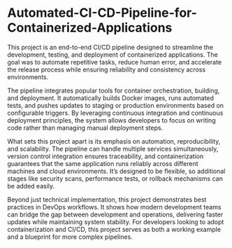 # Automated-CI-CD-Pipeline-for-Containerized-Applications

This project is an end-to-end CI/CD pipeline designed to streamline the development, testing, and deployment of containerized applications. The goal was to automate repetitive tasks, reduce human error, and accelerate the release process while ensuring reliability and consistency across environments.

The pipeline integrates popular tools for container orchestration, building, and deployment. It automatically builds Docker images, runs automated tests, and pushes updates to staging or production environments based on configurable triggers. By leveraging continuous integration and continuous deployment principles, the system allows developers to focus on writing code rather than managing manual deployment steps.

What sets this project apart is its emphasis on automation, reproducibility, and scalability. The pipeline can handle multiple services simultaneously, version control integration ensures traceability, and containerization guarantees that the same application runs reliably across different machines and cloud environments. It’s designed to be flexible, so additional stages like security scans, performance tests, or rollback mechanisms can be added easily.

Beyond just technical implementation, this project demonstrates best practices in DevOps workflows. It shows how modern development teams can bridge the gap between development and operations, delivering faster updates while maintaining system stability. For developers looking to adopt containerization and CI/CD, this project serves as both a working example and a blueprint for more complex pipelines.
